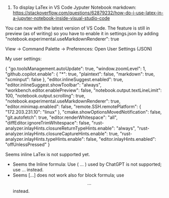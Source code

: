 1. To display LaTex in VS Code Jyputer Notebook markdown:
https://stackoverflow.com/questions/62879232/how-do-i-use-latex-in-a-jupyter-notebook-inside-visual-studio-code

You can now with the latest version of VS Code. The feature is still in preview (as of writing) so you have to enable it in settings.json by adding "notebook.experimental.useMarkdownRenderer": true

View -> Command Palette -> Preferences: Open User Settings (JSON)

My user settings:

{
    "go.toolsManagement.autoUpdate": true,
    "window.zoomLevel": 1,
    "github.copilot.enable": {
        "*": true,
        "plaintext": false,
        "markdown": true,
        "scminput": false
    },
    "editor.inlineSuggest.enabled": true,
    "editor.inlineSuggest.showToolbar": "always",
    "workbench.editor.enablePreview": false,
    "notebook.output.textLineLimit": 100,
    "notebook.output.scrolling": true,
    "notebook.experimental.useMarkdownRenderer": true,
    "editor.minimap.enabled": false,
    "remote.SSH.remotePlatform": {
        "172.203.231.10": "linux"
    },
    "cmake.showOptionsMovedNotification": false,
    "git.autofetch": true,
    "editor.renderWhitespace": "all",
    "diffEditor.ignoreTrimWhitespace": false,
    "rust-analyzer.inlayHints.closureReturnTypeHints.enable": "always",
    "rust-analyzer.inlayHints.closureCaptureHints.enable": true,
    "rust-analyzer.inlayHints.typeHints.enable": false,
    "editor.inlayHints.enabled": "offUnlessPressed"
}

Seems inline LaTex is not supported yet.

- Seems the Inline formula: Use \( ... \) used by ChatGPT is not supported; use $...$ instead.
- Seems \[...\] does not work also for block formula; use $$ ... $$ instead.